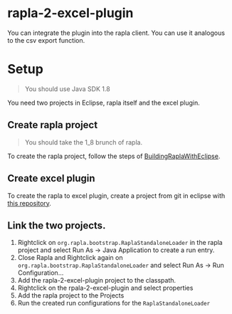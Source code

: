 # rapla-2-excel-plugin
You can integrate the plugin into the rapla client. You can use it analogous to the csv export function.

# Setup
> You should use Java SDK 1.8

You need two projects in Eclipse, rapla itself and the excel plugin.

## Create rapla project
> You should take the 1_8 brunch of rapla.

To create the rapla project, follow the steps of [BuildingRaplaWithEclipse](https://github.com/rapla/rapla/wiki/BuildingRaplaWithEclipse).

## Create excel plugin
To create the rapla to excel plugin, create a project from git in eclipse with [this repository](https://github.com/patrickwagner1/Rapla_Connector/rapla-2-plugin).

## Link the two projects.
1. Rightclick on `org.rapla.bootstrap.RaplaStandaloneLoader` in the rapla project and select Run As -> Java Application to create a run entry.
2. Close Rapla and Rightclick again on `org.rapla.bootstrap.RaplaStandaloneLoader` and select Run As -> Run Configuration...
3. Add the rapla-2-excel-plugin project to the classpath.
4. Rightclick on the rpala-2-excel-plugin and select properties
5. Add the rapla project to the Projects
6. Run the created run configurations for the `RaplaStandaloneLoader`
